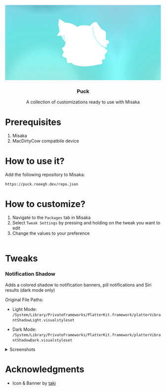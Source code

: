 <div align="center">
  <a href="https://github.com/roeegh/Puck">
    <img src="assets/Banner.png" alt="Logo">
  </a>
  
  <h3 align="center">Puck</h3>
  <p align="center">
    A collection of customizations ready to use with Misaka
  </p>
</div>

# Prerequisites

1. Misaka
2. MacDirtyCow compatbile device

# How to use it?

Add the following repository to Misaka:

```
https://puck.roeegh.dev/repo.json
```

# How to customize?

1. Navigate to the `Packages` tab in Misaka
2. Select `Tweak Settings` by pressing and holding on the tweak you want to edit
3. Change the values to your preference
   <br></br>

# Tweaks

### Notification Shadow

Adds a colored shadow to notification banners, pill notifications and Siri results (dark mode only)

Original File Paths:

-   Light Mode: `/System/Library/PrivateFrameworks/PlatterKit.framework/platterVibrantShadowLight.visualstyleset`

-   Dark Mode: `/System/Library/PrivateFrameworks/PlatterKit.framework/platterVibrantShadowDark.visualstyleset`

<details><summary>Screenshots</summary>

|                        Banner (Light)                        |                        Banner (Dark)                        | Pill (Light)                                               | Pill (Dark)                                               | Siri                                               |
| :----------------------------------------------------------: | :---------------------------------------------------------: | ---------------------------------------------------------- | --------------------------------------------------------- | -------------------------------------------------- |
| ![](/Tweaks/Notification%20Shadow/Images/Light%20Banner.png) | ![](/Tweaks/Notification%20Shadow/Images/Dark%20Banner.png) | ![](/Tweaks/Notification%20Shadow/Images/Light%20Pill.png) | ![](/Tweaks/Notification%20Shadow/Images/Dark%20Pill.png) | ![](/Tweaks/Notification%20Shadow/Images/Siri.png) |

</details>

# Acknowledgments

-   Icon & Banner by [taki](https://twitter.com/74k1_)
